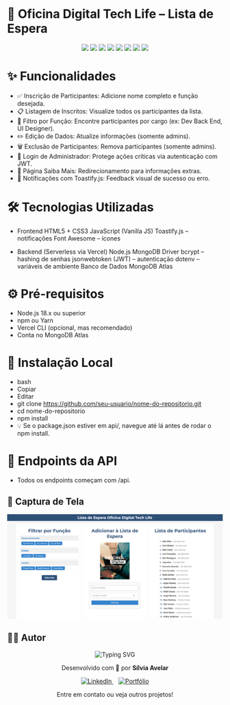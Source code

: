 # 🚀 Oficina Digital Tech Life – Lista de Espera

<p align="center">
  <a href="#"><img src="https://img.shields.io/badge/HTML5-E34F26?style=for-the-badge&logo=html5&logoColor=white" /></a>
  <a href="#"><img src="https://img.shields.io/badge/CSS3-1572B6?style=for-the-badge&logo=css3&logoColor=white" /></a>
  <a href="#"><img src="https://img.shields.io/badge/JavaScript-F7DF1E?style=for-the-badge&logo=javascript&logoColor=black" /></a>
  <a href="#"><img src="https://img.shields.io/badge/Toastify.js-34A853?style=for-the-badge&logo=javascript&logoColor=white" /></a>
  <a href="#"><img src="https://img.shields.io/badge/Font%20Awesome-339AF0?style=for-the-badge&logo=fontawesome&logoColor=white" /></a>
  <a href="#"><img src="https://img.shields.io/badge/Node.js-339933?style=for-the-badge&logo=node.js&logoColor=white" /></a>
  <a href="#"><img src="https://img.shields.io/badge/MongoDB-47A248?style=for-the-badge&logo=mongodb&logoColor=white" /></a>
  <a href="#"><img src="https://img.shields.io/badge/Vercel-000000?style=for-the-badge&logo=vercel&logoColor=white" /></a>
</p>


# ✨ Funcionalidades
- ✅ Inscrição de Participantes: Adicione nome completo e função desejada.
- 📋 Listagem de Inscritos: Visualize todos os participantes da lista.
- 🎯 Filtro por Função: Encontre participantes por cargo (ex: Dev Back End, UI Designer).
- ✏️ Edição de Dados: Atualize informações (somente admins).
- 🗑️ Exclusão de Participantes: Remova participantes (somente admins).
- 🔐 Login de Administrador: Protege ações críticas via autenticação com JWT.
- 📄 Página Saiba Mais: Redirecionamento para informações extras.
- 🔔 Notificações com Toastify.js: Feedback visual de sucesso ou erro.


# 🛠️ Tecnologias Utilizadas
- Frontend
HTML5 + CSS3
JavaScript (Vanilla JS)
Toastify.js – notificações
Font Awesome – ícones

- Backend (Serverless via Vercel)
Node.js
MongoDB Driver
bcrypt – hashing de senhas
jsonwebtoken (JWT) – autenticação
dotenv – variáveis de ambiente
Banco de Dados
MongoDB Atlas


# ⚙️ Pré-requisitos
- Node.js 18.x ou superior
- npm ou Yarn
- Vercel CLI (opcional, mas recomendado)
- Conta no MongoDB Atlas


# 🚀 Instalação Local
- bash
- Copiar
- Editar
- git clone https://github.com/seu-usuario/nome-do-repositorio.git
- cd nome-do-repositorio
- npm install
- 💡 Se o package.json estiver em api/, navegue até lá antes de rodar o npm install.


# 📡 Endpoints da API
- Todos os endpoints começam com /api.

## 📸 Captura de Tela
![Captura do Projeto](assets/preview.png)


## 🧑‍💻 Autor
<p align="center">
<img src="https://readme-typing-svg.herokuapp.com/?font=Righteous&size=35&color=Fira&center=true&vCenter=true&width=650&height=70&duration=4000&lines=Olá!+Sou+a+Sílvia+Avelar...;Desenvolvedora+WEB...+Front-End...;Eternamente+Aprendendo...;Amante+de+Código+e+Café...;Confira+meus+links!+☕" alt="Typing SVG" />
</p>
<p align="center">
Desenvolvido com 💙 por <strong>Sílvia Avelar</strong>
</p>
<p align="center">
<a href="https://www.linkedin.com/in/silvia-avelar/" target="_blank">
<img src="https://img.shields.io/badge/-LinkedIn-%230077B5?style=for-the-badge&logo=linkedin&logoColor=white" alt="LinkedIn">
</a>
&nbsp;&nbsp;
<a href="https://silviaavelar.github.io/Portfolio/" target="_blank">
<img src="https://img.shields.io/badge/-Portfólio-FF4081?style=for-the-badge&logo=vercel&logoColor=white" alt="Portfólio">
</a>
</p>
<p align="center">
Entre em contato ou veja outros projetos!
</p>